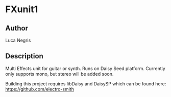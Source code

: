 # FXunit1

## Author

Luca Negris

## Description

Multi Effects unit for guitar or synth. Runs on Daisy Seed platform. Currently only supports mono, but stereo will be added soon.

Building this project requires libDaisy and DaisySP which can be found here: https://github.com/electro-smith
